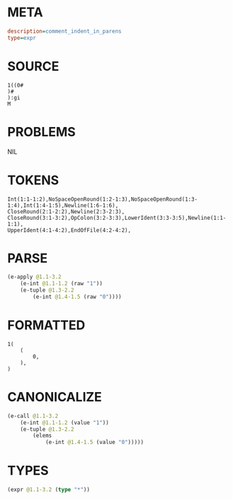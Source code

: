# META
~~~ini
description=comment_indent_in_parens
type=expr
~~~
# SOURCE
~~~roc
1((0#
)#
):gi
M
~~~
# PROBLEMS
NIL
# TOKENS
~~~zig
Int(1:1-1:2),NoSpaceOpenRound(1:2-1:3),NoSpaceOpenRound(1:3-1:4),Int(1:4-1:5),Newline(1:6-1:6),
CloseRound(2:1-2:2),Newline(2:3-2:3),
CloseRound(3:1-3:2),OpColon(3:2-3:3),LowerIdent(3:3-3:5),Newline(1:1-1:1),
UpperIdent(4:1-4:2),EndOfFile(4:2-4:2),
~~~
# PARSE
~~~clojure
(e-apply @1.1-3.2
	(e-int @1.1-1.2 (raw "1"))
	(e-tuple @1.3-2.2
		(e-int @1.4-1.5 (raw "0"))))
~~~
# FORMATTED
~~~roc
1(
	(
		0,
	),
)
~~~
# CANONICALIZE
~~~clojure
(e-call @1.1-3.2
	(e-int @1.1-1.2 (value "1"))
	(e-tuple @1.3-2.2
		(elems
			(e-int @1.4-1.5 (value "0")))))
~~~
# TYPES
~~~clojure
(expr @1.1-3.2 (type "*"))
~~~
